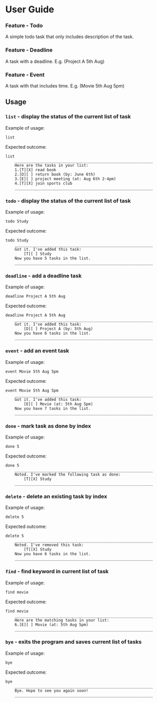 # User Guide
 
### Feature - Todo

A simple todo task that only includes description of the task.

### Feature - Deadline

A task with a deadline. E.g. (Project A 5th Aug)

### Feature - Event

A task with that includes time. E.g. (Movie 5th Aug 5pm)

## Usage
### `list` - display the status of the current list of task

Example of usage: 

`list`

Expected outcome:
```
list
    ____________________________________________________________
    Here are the tasks in your list:
    1.[T][X] read book
    2.[D][ ] return book (by: June 6th)
    3.[E][ ] project meeting (at: Aug 6th 2-4pm)
    4.[T][X] join sports club
    ____________________________________________________________
```
### `todo` - display the status of the current list of task

Example of usage: 

`todo Study`

Expected outcome:
```
todo Study
    ____________________________________________________________
    Got it. I've added this task: 
        [T][ ] Study
    Now you have 5 tasks in the list.
    ____________________________________________________________
```

### `deadline` - add a deadline task

Example of usage: 

`deadline Project A 5th Aug`

Expected outcome:
```
deadline Project A 5th Aug
    ____________________________________________________________
    Got it. I've added this task: 
        [D][ ] Project A (by: 5th Aug)
    Now you have 6 tasks in the list.
    ____________________________________________________________
```

### `event` - add an event task

Example of usage: 

`event Movie 5th Aug 5pm`

Expected outcome:
```
event Movie 5th Aug 5pm
    ____________________________________________________________
    Got it. I've added this task: 
        [E][ ] Movie (at: 5th Aug 5pm)
    Now you have 7 tasks in the list.
    ____________________________________________________________
```

### `done` - mark task as done by index

Example of usage: 

`done 5`

Expected outcome:
```
done 5
    ____________________________________________________________
    Noted. I've marked the following task as done:
        [T][X] Study
    ____________________________________________________________
```

### `delete` - delete an existing task by index

Example of usage: 

`delete 5`

Expected outcome:
```
delete 5
    ____________________________________________________________
    Noted. I've removed this task:
        [T][X] Study
    Now you have 6 tasks in the list.
    ____________________________________________________________
```

### `find` - find keyword in current list of task

Example of usage: 

`find movie`

Expected outcome:
```
find movie
    ____________________________________________________________
    Here are the matching tasks in your list:
    6.[E][ ] Movie (at: 5th Aug 5pm)
    ____________________________________________________________

```

### `bye` - exits the program and saves current list of tasks

Example of usage: 

`bye`

Expected outcome:
```
bye
    ____________________________________________________________
    Bye. Hope to see you again soon!
    ____________________________________________________________
```
